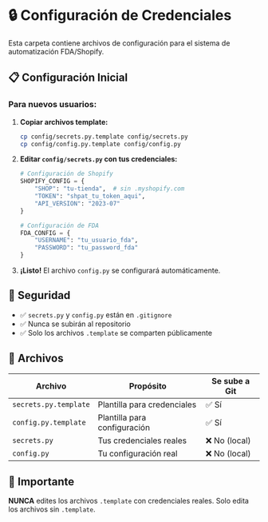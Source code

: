 # 🔒 Configuración de Credenciales

Esta carpeta contiene archivos de configuración para el sistema de automatización FDA/Shopify.

## 📋 Configuración Inicial

### Para nuevos usuarios:

1. **Copiar archivos template:**
   ```bash
   cp config/secrets.py.template config/secrets.py
   cp config/config.py.template config/config.py
   ```

2. **Editar `config/secrets.py` con tus credenciales:**
   ```python
   # Configuración de Shopify
   SHOPIFY_CONFIG = {
       "SHOP": "tu-tienda",  # sin .myshopify.com
       "TOKEN": "shpat_tu_token_aqui",
       "API_VERSION": "2023-07"
   }

   # Configuración de FDA
   FDA_CONFIG = {
       "USERNAME": "tu_usuario_fda",
       "PASSWORD": "tu_password_fda"
   }
   ```

3. **¡Listo!** El archivo `config.py` se configurará automáticamente.

## 🔐 Seguridad

- ✅ `secrets.py` y `config.py` están en `.gitignore`
- ✅ Nunca se subirán al repositorio
- ✅ Solo los archivos `.template` se comparten públicamente

## 📁 Archivos

| Archivo | Propósito | Se sube a Git |
|---------|-----------|---------------|
| `secrets.py.template` | Plantilla para credenciales | ✅ Sí |
| `config.py.template` | Plantilla para configuración | ✅ Sí |
| `secrets.py` | Tus credenciales reales | ❌ No (local) |
| `config.py` | Tu configuración real | ❌ No (local) |

## 🚨 Importante

**NUNCA** edites los archivos `.template` con credenciales reales. Solo edita los archivos sin `.template`. 